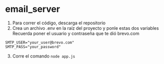 # email_server

1. Para correr el código, descarga el repositorio
2. Crea un archivo .env en la raíz del proyecto y ponle estas dos variables
Recuerda poner el usuario y contraseña que te dió brevo.com

```
SMTP_USER="your_user@brevo.com"
SMTP_PASS="your_password"
```

3. Corre el comando `node app.js`
